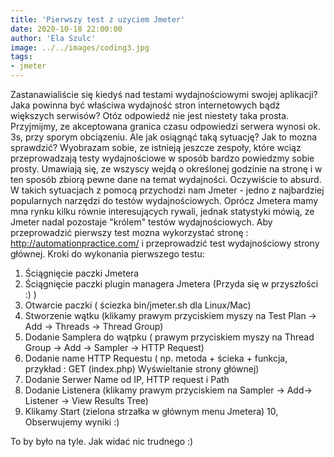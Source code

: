 ```yaml
---
title: 'Pierwszy test z uzyciem Jmeter'
date: 2020-10-18 22:00:00
author: 'Ela Szulc'
image: ../../images/coding3.jpg
tags:
- jmeter
---
```


Zastanawialiście się kiedyś nad testami wydajnościowymi swojej aplikacji? Jaka powinna być właściwa wydajność stron internetowych bądź większych serwisów?
Otóz odpowiedź nie jest niestety taka prosta. Przyjmijmy, ze akceptowana granica czasu odpowiedzi serwera wynosi ok. 3s, przy sporym obciązeniu. Ale jak osiągnąć taką sytuację? Jak to mozna sprawdzić?
Wyobrazam sobie, ze istnieją jeszcze zespoły, które wciąz przeprowadzają testy wydajnościowe w sposób bardzo powiedzmy sobie prosty. Umawiają się, ze wszyscy wejdą o określonej godzinie na stronę i w ten sposób zbiorą pewne dane na temat wydajności. Oczywiście to absurd.
W takich sytuacjach z pomocą przychodzi nam Jmeter - jedno z najbardziej popularnych narzędzi do testów wydajnościowych. Oprócz Jmetera mamy mna rynku kilku równie interesujących rywali, jednak statystyki mówią, ze Jmeter nadal pozostaje "królem" testów wydajnościowych.
Aby przeprowadzić pierwszy test mozna wykorzystać stronę : http://automationpractice.com/ i przeprowadzić test wydajnościowy strony głównej.
Kroki do wykonania pierwszego testu:
1. Ściągnięcie paczki Jmetera
2. Ściągnięcie paczki plugin managera Jmetera (Przyda się w przyszłości :) )
3. Otwarcie paczki ( ściezka bin/jmeter.sh dla Linux/Mac)
4. Stworzenie wątku (klikamy prawym przyciskiem myszy na Test Plan -> Add -> Threads -> Thread Group)
5. Dodanie Samplera do wątpku ( prawym przyciskiem myszy na Thread Group -> Add -> Sampler -> HTTP Request)
6. Dodanie name HTTP Requestu ( np. metoda + ścieka + funkcja, przykład : GET (index.php) Wyświeltanie strony głównej)
7. Dodanie Serwer Name od IP, HTTP request i Path
8. Dodanie Listenera (klikamy prawym przyciskiem na Sampler -> Add-> Listener -> View Results Tree)
9. Klikamy Start (zielona strzałka w głównym menu Jmetera)
10, Obserwujemy wyniki :)

To by było na tyle. Jak widać nic trudnego :)